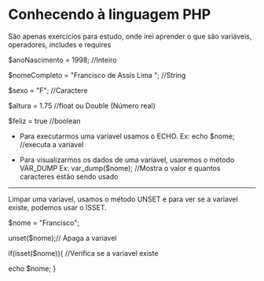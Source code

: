 # Conhecendo à linguagem PHP
São apenas exercícios para estudo, onde irei aprender o que são variáveis, operadores, includes e requires 

$anoNascimento = 1998; //Inteiro		

$nomeCompleto = "Francisco de Assis Lima "; //String

$sexo = "F"; //Caractere

$altura = 1.75 //float ou Double (Número real)

$feliz = true //boolean



* Para executarmos uma variavel usamos o ECHO.
Ex: 
   echo $nome; //executa a variavel
       
       
* Para visualizarmos os dados de uma variavel, usaremos o método VAR_DUMP
Ex: 
   var_dump($nome); //Mostra o valor e quantos caracteres estão sendo usado

______________________________________________________________________________________________________

Limpar uma variavel, usamos o método UNSET e para ver se a variavel existe, podemos usar o ISSET. 

$nome = "Francisco";

unset($nome);// Apaga a variavel


if(isset($nome)){
//Verifica se a variavel existe

   echo $nome;
}

